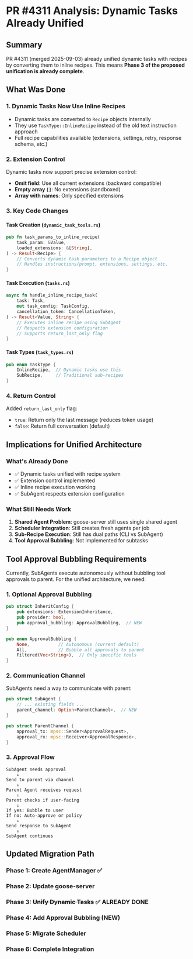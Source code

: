# PR #4311 Analysis: Dynamic Tasks Already Unified

## Summary
PR #4311 (merged 2025-09-03) already unified dynamic tasks with recipes by converting them to inline recipes. This means **Phase 3 of the proposed unification is already complete**.

## What Was Done

### 1. Dynamic Tasks Now Use Inline Recipes
- Dynamic tasks are converted to `Recipe` objects internally
- They use `TaskType::InlineRecipe` instead of the old text instruction approach
- Full recipe capabilities available (extensions, settings, retry, response schema, etc.)

### 2. Extension Control
Dynamic tasks now support precise extension control:
- **Omit field**: Use all current extensions (backward compatible)
- **Empty array `[]`**: No extensions (sandboxed)
- **Array with names**: Only specified extensions

### 3. Key Code Changes

#### Task Creation (`dynamic_task_tools.rs`)
```rust
pub fn task_params_to_inline_recipe(
    task_param: &Value,
    loaded_extensions: &[String],
) -> Result<Recipe> {
    // Converts dynamic task parameters to a Recipe object
    // Handles instructions/prompt, extensions, settings, etc.
}
```

#### Task Execution (`tasks.rs`)
```rust
async fn handle_inline_recipe_task(
    task: Task,
    mut task_config: TaskConfig,
    cancellation_token: CancellationToken,
) -> Result<Value, String> {
    // Executes inline recipe using SubAgent
    // Respects extension configuration
    // Supports return_last_only flag
}
```

#### Task Types (`task_types.rs`)
```rust
pub enum TaskType {
    InlineRecipe,  // Dynamic tasks use this
    SubRecipe,     // Traditional sub-recipes
}
```

### 4. Return Control
Added `return_last_only` flag:
- `true`: Return only the last message (reduces token usage)
- `false`: Return full conversation (default)

## Implications for Unified Architecture

### What's Already Done
- ✅ Dynamic tasks unified with recipe system
- ✅ Extension control implemented
- ✅ Inline recipe execution working
- ✅ SubAgent respects extension configuration

### What Still Needs Work
1. **Shared Agent Problem**: goose-server still uses single shared agent
2. **Scheduler Integration**: Still creates fresh agents per job
3. **Sub-Recipe Execution**: Still has dual paths (CLI vs SubAgent)
4. **Tool Approval Bubbling**: Not implemented for subtasks

## Tool Approval Bubbling Requirements

Currently, SubAgents execute autonomously without bubbling tool approvals to parent. For the unified architecture, we need:

### 1. Optional Approval Bubbling
```rust
pub struct InheritConfig {
    pub extensions: ExtensionInheritance,
    pub provider: bool,
    pub approval_bubbling: ApprovalBubbling,  // NEW
}

pub enum ApprovalBubbling {
    None,           // Autonomous (current default)
    All,            // Bubble all approvals to parent
    Filtered(Vec<String>),  // Only specific tools
}
```

### 2. Communication Channel
SubAgents need a way to communicate with parent:
```rust
pub struct SubAgent {
    // ... existing fields ...
    parent_channel: Option<ParentChannel>,  // NEW
}

pub struct ParentChannel {
    approval_tx: mpsc::Sender<ApprovalRequest>,
    approval_rx: mpsc::Receiver<ApprovalResponse>,
}
```

### 3. Approval Flow
```
SubAgent needs approval
    ↓
Send to parent via channel
    ↓
Parent Agent receives request
    ↓
Parent checks if user-facing
    ↓
If yes: Bubble to user
If no: Auto-approve or policy
    ↓
Send response to SubAgent
    ↓
SubAgent continues
```

## Updated Migration Path

### Phase 1: Create AgentManager ✅
### Phase 2: Update goose-server 
### Phase 3: ~~Unify Dynamic Tasks~~ ✅ ALREADY DONE
### Phase 4: Add Approval Bubbling (NEW)
### Phase 5: Migrate Scheduler
### Phase 6: Complete Integration
